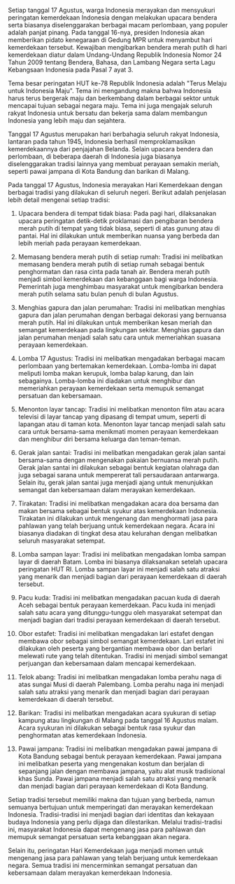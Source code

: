 
<!-- INI ADALAH RANCANGAN WEBSITE BERTEMAKAN 17 AGUSTUS -->


<!-- Pembukaan web -->
Setiap tanggal 17 Agustus, warga Indonesia merayakan dan mensyukuri peringatan kemerdekaan Indonesia dengan melakukan upacara bendera serta biasanya diselenggarakan berbagai macam perlombaan, yang populer adalah panjat pinang. Pada tanggal 16-nya, presiden Indonesia akan memberikan pidato kenegaraan di Gedung MPR untuk menyambut hari kemerdekaan tersebut. Kewajiban mengibarkan bendera merah putih di hari kemerdekaan diatur dalam Undang-Undang Republik Indonesia Nomor 24 Tahun 2009 tentang Bendera, Bahasa, dan Lambang Negara serta Lagu Kebangsaan Indonesia pada Pasal 7 ayat 3. 

Tema besar peringatan HUT ke-78 Republik Indonesia adalah "Terus Melaju untuk Indonesia Maju". Tema ini mengandung makna bahwa Indonesia harus terus bergerak maju dan berkembang dalam berbagai sektor untuk mencapai tujuan sebagai negara maju. Tema ini juga mengajak seluruh rakyat Indonesia untuk bersatu dan bekerja sama dalam membangun Indonesia yang lebih maju dan sejahtera.

Tanggal 17 Agustus merupakan hari berbahagia seluruh rakyat Indonesia, lantaran pada tahun 1945, Indonesia berhasil memproklamasikan kemerdekaannya dari penjajahan Belanda. Selain upacara bendera dan perlombaan, di beberapa daerah di Indonesia juga biasanya diselenggarakan tradisi lainnya yang membuat perayaan semakin meriah, seperti pawai jampana di Kota Bandung dan barikan di Malang.


<!-- Main content web -->
Pada tanggal 17 Agustus, Indonesia merayakan Hari Kemerdekaan dengan berbagai tradisi yang dilakukan di seluruh negeri. Berikut adalah penjelasan lebih detail mengenai setiap tradisi:

1. Upacara bendera di tempat tidak biasa:
Pada pagi hari, dilaksanakan upacara peringatan detik-detik proklamasi dan pengibaran bendera merah putih di tempat yang tidak biasa, seperti di atas gunung atau di pantai. Hal ini dilakukan untuk memberikan nuansa yang berbeda dan lebih meriah pada perayaan kemerdekaan.

2. Memasang bendera merah putih di setiap rumah:
Tradisi ini melibatkan memasang bendera merah putih di setiap rumah sebagai bentuk penghormatan dan rasa cinta pada tanah air. Bendera merah putih menjadi simbol kemerdekaan dan kebanggaan bagi warga Indonesia. Pemerintah juga menghimbau masyarakat untuk mengibarkan bendera merah putih selama satu bulan penuh di bulan Agustus.

3. Menghias gapura dan jalan perumahan:
Tradisi ini melibatkan menghias gapura dan jalan perumahan dengan berbagai dekorasi yang bernuansa merah putih. Hal ini dilakukan untuk memberikan kesan meriah dan semangat kemerdekaan pada lingkungan sekitar. Menghias gapura dan jalan perumahan menjadi salah satu cara untuk memeriahkan suasana perayaan kemerdekaan.

4. Lomba 17 Agustus:
Tradisi ini melibatkan mengadakan berbagai macam perlombaan yang bertemakan kemerdekaan. Lomba-lomba ini dapat meliputi lomba makan kerupuk, lomba balap karung, dan lain sebagainya. Lomba-lomba ini diadakan untuk menghibur dan memeriahkan perayaan kemerdekaan serta memupuk semangat persatuan dan kebersamaan.

5. Menonton layar tancap:
Tradisi ini melibatkan menonton film atau acara televisi di layar tancap yang dipasang di tempat umum, seperti di lapangan atau di taman kota. Menonton layar tancap menjadi salah satu cara untuk bersama-sama menikmati momen perayaan kemerdekaan dan menghibur diri bersama keluarga dan teman-teman.

6. Gerak jalan santai:
Tradisi ini melibatkan mengadakan gerak jalan santai bersama-sama dengan mengenakan pakaian bernuansa merah putih. Gerak jalan santai ini dilakukan sebagai bentuk kegiatan olahraga dan juga sebagai sarana untuk mempererat tali persaudaraan antarwarga. Selain itu, gerak jalan santai juga menjadi ajang untuk menunjukkan semangat dan kebersamaan dalam merayakan kemerdekaan.

7. Tirakatan:
Tradisi ini melibatkan mengadakan acara doa bersama dan makan bersama sebagai bentuk syukur atas kemerdekaan Indonesia. Tirakatan ini dilakukan untuk mengenang dan menghormati jasa para pahlawan yang telah berjuang untuk kemerdekaan negara. Acara ini biasanya diadakan di tingkat desa atau kelurahan dengan melibatkan seluruh masyarakat setempat.

8. Lomba sampan layar:
Tradisi ini melibatkan mengadakan lomba sampan layar di daerah Batam. Lomba ini biasanya dilaksanakan setelah upacara peringatan HUT RI. Lomba sampan layar ini menjadi salah satu atraksi yang menarik dan menjadi bagian dari perayaan kemerdekaan di daerah tersebut.

9. Pacu kuda:
Tradisi ini melibatkan mengadakan pacuan kuda di daerah Aceh sebagai bentuk perayaan kemerdekaan. Pacu kuda ini menjadi salah satu acara yang ditunggu-tunggu oleh masyarakat setempat dan menjadi bagian dari tradisi perayaan kemerdekaan di daerah tersebut.

10. Obor estafet:
Tradisi ini melibatkan mengadakan lari estafet dengan membawa obor sebagai simbol semangat kemerdekaan. Lari estafet ini dilakukan oleh peserta yang bergantian membawa obor dan berlari melewati rute yang telah ditentukan. Tradisi ini menjadi simbol semangat perjuangan dan kebersamaan dalam mencapai kemerdekaan.

11. Telok abang:
Tradisi ini melibatkan mengadakan lomba perahu naga di atas sungai Musi di daerah Palembang. Lomba perahu naga ini menjadi salah satu atraksi yang menarik dan menjadi bagian dari perayaan kemerdekaan di daerah tersebut.

12. Barikan:
Tradisi ini melibatkan mengadakan acara syukuran di setiap kampung atau lingkungan di Malang pada tanggal 16 Agustus malam. Acara syukuran ini dilakukan sebagai bentuk rasa syukur dan penghormatan atas kemerdekaan Indonesia.

13. Pawai jampana:
Tradisi ini melibatkan mengadakan pawai jampana di Kota Bandung sebagai bentuk perayaan kemerdekaan. Pawai jampana ini melibatkan peserta yang mengenakan kostum dan berjalan di sepanjang jalan dengan membawa jampana, yaitu alat musik tradisional khas Sunda. Pawai jampana menjadi salah satu atraksi yang menarik dan menjadi bagian dari perayaan kemerdekaan di Kota Bandung.


<!-- Penutupan -->
Setiap tradisi tersebut memiliki makna dan tujuan yang berbeda, namun semuanya bertujuan untuk memperingati dan merayakan kemerdekaan Indonesia. Tradisi-tradisi ini menjadi bagian dari identitas dan kekayaan budaya Indonesia yang perlu dijaga dan dilestarikan. Melalui tradisi-tradisi ini, masyarakat Indonesia dapat mengenang jasa para pahlawan dan memupuk semangat persatuan serta kebanggaan akan negara.

Selain itu, peringatan Hari Kemerdekaan juga menjadi momen untuk mengenang jasa para pahlawan yang telah berjuang untuk kemerdekaan negara. Semua tradisi ini mencerminkan semangat persatuan dan kebersamaan dalam merayakan kemerdekaan Indonesia.
